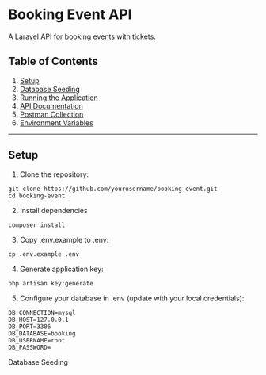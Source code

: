 # Booking Event API

A Laravel API for booking events with tickets.

## Table of Contents

1. [Setup](#setup)
2. [Database Seeding](#database-seeding)
3. [Running the Application](#running-the-application)
4. [API Documentation](#api-documentation)
5. [Postman Collection](#postman-collection)
6. [Environment Variables](#environment-variables)

---

## Setup

1. Clone the repository:

```
git clone https://github.com/yourusername/booking-event.git
cd booking-event
```

2. Install dependencies

```
composer install
```

3. Copy .env.example to .env:

```
cp .env.example .env
```

4. Generate application key:

```
php artisan key:generate
```

5. Configure your database in .env (update with your local credentials):

```
DB_CONNECTION=mysql
DB_HOST=127.0.0.1
DB_PORT=3306
DB_DATABASE=booking
DB_USERNAME=root
DB_PASSWORD=
```

Database Seeding

